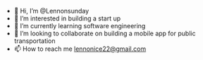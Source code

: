 - 👋 Hi, I’m @Lennonsunday
- 👀 I’m interested in building a start up
- 🌱 I’m currently learning software engineering 
- 💞️ I’m looking to collaborate on building a mobile app for public transportation 
- 📫 How to reach me lennonice22@gmail.com

<!---
Lennonsunday/Lennonsunday is a ✨ special ✨ repository because its `README.md` (this file) appears on your GitHub profile.
You can click the Preview link to take a look at your changes.
--->

